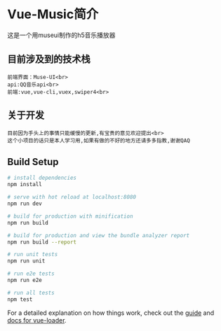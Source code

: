 # Vue-Music简介

  这是一个用museui制作的h5音乐播放器

目前涉及到的技术栈  
-----------------------------------  
    前端界面：Muse-UI<br>
    api:QQ音乐api<br>
    前端:vue,vue-cli,vuex,swiper4<br>

关于开发
-----------------------------------  
    目前因为手头上的事情只能缓慢的更新,有宝贵的意见欢迎提出<br>
    这个小项目的话只是本人学习用,如果有做的不好的地方还请多多指教,谢谢QAQ

## Build Setup

``` bash
# install dependencies
npm install

# serve with hot reload at localhost:8080
npm run dev

# build for production with minification
npm run build

# build for production and view the bundle analyzer report
npm run build --report

# run unit tests
npm run unit

# run e2e tests
npm run e2e

# run all tests
npm test
```

For a detailed explanation on how things work, check out the [guide](http://vuejs-templates.github.io/webpack/) and [docs for vue-loader](http://vuejs.github.io/vue-loader).
